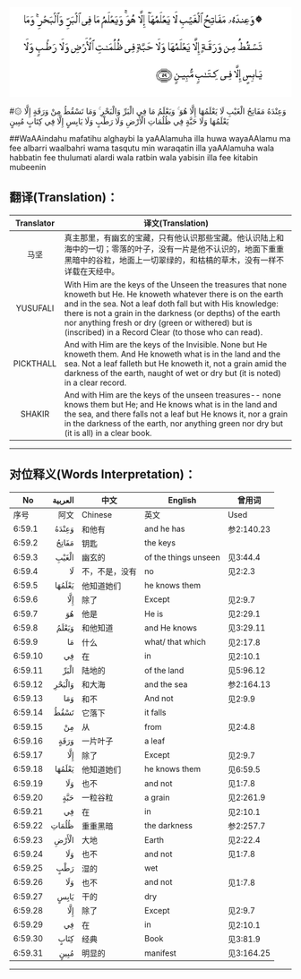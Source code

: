 ![006:059](images/006_059.gif)

#۞ وَعِنْدَهُ مَفَاتِحُ الْغَيْبِ لَا يَعْلَمُهَا إِلَّا هُوَ ۚ وَيَعْلَمُ مَا فِي الْبَرِّ وَالْبَحْرِ ۚ وَمَا تَسْقُطُ مِنْ وَرَقَةٍ إِلَّا يَعْلَمُهَا وَلَا حَبَّةٍ فِي ظُلُمَاتِ الْأَرْضِ وَلَا رَطْبٍ وَلَا يَابِسٍ إِلَّا فِي كِتَابٍ مُبِينٍ 

##WaAAindahu mafatihu alghaybi la yaAAlamuha illa huwa wayaAAlamu ma fee albarri waalbahri wama tasqutu min waraqatin illa yaAAlamuha wala habbatin fee thulumati alardi wala ratbin wala yabisin illa fee kitabin mubeenin 

## 翻译(Translation)：

| Translator | 译文(Translation)                                            |
| :--------: | ------------------------------------------------------------ |
|    马坚    | 真主那里，有幽玄的宝藏，只有他认识那些宝藏。他认识陆上和海中的一切；零落的叶子，没有一片是他不认识的，地面下重重黑暗中的谷粒，地面上一切翠绿的，和枯槁的草木，没有一样不详载在天经中。 |
|  YUSUFALI  | With Him are the keys of the Unseen the treasures that none knoweth but He. He knoweth whatever there is on the earth and in the sea. Not a leaf doth fall but with His knowledge: there is not a grain in the darkness (or depths) of the earth nor anything fresh or dry (green or withered) but is (inscribed) in a Record Clear (to those who can read). |
| PICKTHALL  | And with Him are the keys of the Invisible. None but He knoweth them. And He knoweth what is in the land and the sea. Not a leaf falleth but He knoweth it, not a grain amid the darkness of the earth, naught of wet or dry but (it is noted) in a clear record. |
|   SHAKIR   | And with Him are the keys of the unseen treasures-- none knows them but He; and He knows what is in the land and the sea, and there falls not a leaf but He knows it, nor a grain in the darkness of the earth, nor anything green nor dry but (it is all) in a clear book. |

---

## 对位释义(Words Interpretation)：

| No   | العربية | 中文    | English | 曾用词 |
| ---- | ------: | ------- | ------- | ------ |
| 序号 |    阿文 | Chinese | 英文    | Used   |
| 6:59.1  | وَعِنْدَهُ  | 和他有         | and he has           | 参2:140.23 |
| 6:59.2  | مَفَاتِحُ  | 钥匙           | the keys             |            |
| 6:59.3  | الْغَيْبِ  | 幽玄的         | of the things unseen | 见3:44.4   |
| 6:59.4  | لَا     | 不，不是，没有 | no                   | 见2:2.3    |
| 6:59.5  | يَعْلَمُهَا | 他知道她们     | he knows them        |            |
| 6:59.6  | إِلَّا    | 除了           | Except               | 见2:9.7    |
| 6:59.7  | هُوَ     | 他是           | He is                | 见2:29.1   |
| 6:59.8  | وَيَعْلَمُ  | 和他知道       | and He knows         | 见3:29.11  |
| 6:59.9  | مَا     | 什么           | what/ that which     | 见2:17.8   |
| 6:59.10 | فِي     | 在             | in                   | 见2:10.1   |
| 6:59.11 | الْبَرِّ   | 陆地的         | of the land          | 见5:96.12  |
| 6:59.12 | وَالْبَحْرِ | 和大海         | and the sea          | 参2:164.13 |
| 6:59.13 | وَمَا    | 和不           | And not              | 见2:9.9    |
| 6:59.14 | تَسْقُطُ   | 它落下         | it falls             |            |
| 6:59.15 | مِنْ     | 从             | from                 | 见2:4.8    |
| 6:59.16 | وَرَقَةٍ   | 一片叶子       | a leaf               |            |
| 6:59.17 | إِلَّا    | 除了           | Except               | 见2:9.7    |
| 6:59.18 | يَعْلَمُهَا | 他知道她们     | he knows them        | 见6:59.5   |
| 6:59.19 | وَلَا    | 也不           | and not              | 见1:7.8    |
| 6:59.20 | حَبَّةٍ    | 一粒谷粒       | a grain              | 见2:261.9  |
| 6:59.21 | فِي     | 在             | in                   | 见2:10.1   |
| 6:59.22 | ظُلُمَاتِ  | 重重黑暗       | the darkness         | 参2:257.7  |
| 6:59.23 | الْأَرْضِ  | 大地           | Earth                | 见2:22.4   |
| 6:59.24 | وَلَا    | 也不           | and not              | 见1:7.8    |
| 6:59.25 | رَطْبٍ    | 湿的           | wet                  |            |
| 6:59.26 | وَلَا    | 也不           | and not              | 见1:7.8    |
| 6:59.27 | يَابِسٍ   | 干的           | dry                  |            |
| 6:59.28 | إِلَّا    | 除了           | Except               | 见2:9.7    |
| 6:59.29 | فِي     | 在             | in                   | 见2:10.1   |
| 6:59.30 | كِتَابٍ   | 经典           | Book                 | 见3:81.9   |
| 6:59.31 | مُبِينٍ   | 明显的         | manifest             | 见3:164.25 |

---
